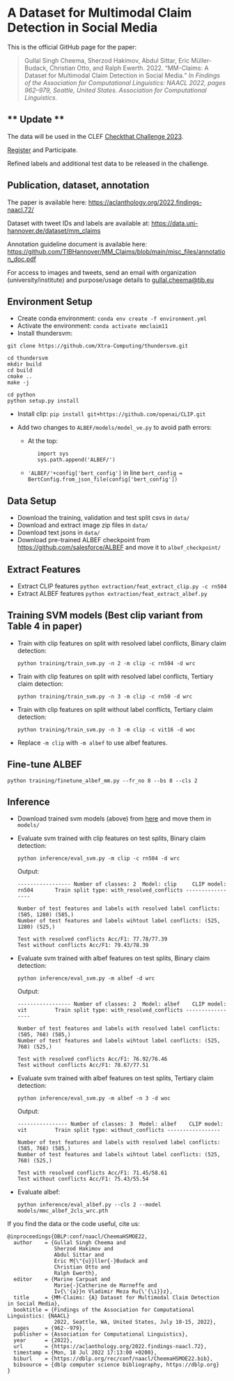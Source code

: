 # A Dataset for Multimodal Claim Detection in Social Media

This is the official GitHub page for the paper:

> Gullal Singh Cheema, Sherzod Hakimov, Abdul Sittar, Eric Müller-Budack, Christian Otto, and Ralph Ewerth. 2022. “MM-Claims: A Dataset for Multimodal Claim Detection in Social Media.“ *In Findings of the Association for Computational Linguistics: NAACL 2022, pages 962–979, Seattle, United States. Association for Computational Linguistics.*

## ** Update **

The data will be used in the CLEF [Checkthat Challenge 2023](https://checkthat.gitlab.io/). 

[Register](http://clef2023-labs-registration.dei.unipd.it/registrationForm.php) and Participate.

Refined labels and additional test data to be released in the challenge.

## Publication, dataset, annotation

The paper is available here: https://aclanthology.org/2022.findings-naacl.72/

Dataset with tweet IDs and labels are available at: https://data.uni-hannover.de/dataset/mm_claims

Annotation guideline document is available here: https://github.com/TIBHannover/MM_Claims/blob/main/misc_files/annotation_doc.pdf

For access to images and tweets, send an email with organization (university/institute) and purpose/usage details to gullal.cheema@tib.eu



## Environment Setup

- Create conda environment: `conda env create -f environment.yml`
- Activate the environment: `conda activate mmclaim11`
- Install thundersvm:
```
git clone https://github.com/Xtra-Computing/thundersvm.git

cd thundersvm
mkdir build
cd build
cmake ..
make -j

cd python
python setup.py install
```

- Install clip: `pip install git+https://github.com/openai/CLIP.git`

- Add two changes to `ALBEF/models/model_ve.py` to avoid path errors:
   - At the top:
      ```
         import sys
         sys.path.append('ALBEF/')
      ```
   - `'ALBEF/'+config['bert_config']` in line `bert_config = BertConfig.from_json_file(config['bert_config'])`


## Data Setup
- Download the training, validation and test split csvs in `data/`
- Download and extract image zip files in `data/`
- Download text jsons in `data/`
- Download pre-trained ALBEF checkpoint from https://github.com/salesforce/ALBEF and move it to `albef_checkpoint/`


## Extract Features
- Extract CLIP features `python extraction/feat_extract_clip.py -c rn504`
- Extract ALBEF features `python extraction/feat_extract_albef.py`

## Training SVM models (Best clip variant from Table 4 in paper)
- Train with clip features on split with resolved label conflicts, Binary claim detection:

   `python training/train_svm.py -n 2 -m clip -c rn504 -d wrc`
   
- Train with clip features on split with resolved label conflicts, Tertiary claim detection:

  `python training/train_svm.py -n 3 -m clip -c rn50 -d wrc`
  
- Train with clip features on split without label conflicts, Tertiary claim detection:
  
  `python training/train_svm.py -n 3 -m clip -c vit16 -d woc`
  
- Replace `-m clip` with `-m albef` to use albef features.


## Fine-tune ALBEF

`python training/finetune_albef_mm.py --fr_no 8 --bs 8 --cls 2`

## Inference
- Download trained svm models (above) from [here](https://tib.eu/cloud/s/5SK6BzdcfFQbN8A) and move them in `models/`

- Evaluate svm trained with clip features on test splits, Binary claim detection:

   `python inference/eval_svm.py -m clip -c rn504 -d wrc`
   
   Output:
   ```
   ----------------- Number of classes: 2  Model: clip     CLIP model: rn504       Train split type: with_resolved_conflicts -----------------

   Number of test features and labels with resolved label conflicts: (585, 1280) (585,)
   Number of test features and labels wihtout label conflicts: (525, 1280) (525,)

   Test with resolved conflicts Acc/F1: 77.78/77.39
   Test without conflicts Acc/F1: 79.43/78.39
   ```
   
- Evaluate svm trained with albef features on test splits, Binary claim detection:

   `python inference/eval_svm.py -m albef -d wrc`
   
   Output:
   ```
   ----------------- Number of classes: 2  Model: albef    CLIP model: vit         Train split type: with_resolved_conflicts -----------------

   Number of test features and labels with resolved label conflicts: (585, 768) (585,)
   Number of test features and labels wihtout label conflicts: (525, 768) (525,)

   Test with resolved conflicts Acc/F1: 76.92/76.46
   Test without conflicts Acc/F1: 78.67/77.51
   ```
   
 - Evaluate svm trained with albef features on test splits, Tertiary claim detection:
 
   `python inference/eval_svm.py -m albef -n 3 -d woc`
   
   Output:
   ```
   ---------------- Number of classes: 3  Model: albef    CLIP model: vit         Train split type: without_conflicts -----------------

   Number of test features and labels with resolved label conflicts: (585, 768) (585,)
   Number of test features and labels wihtout label conflicts: (525, 768) (525,)

   Test with resolved conflicts Acc/F1: 71.45/58.61
   Test without conflicts Acc/F1: 75.43/55.54
   ```

 - Evaluate albef:

   `python inference/eval_albef.py --cls 2 --model models/mmc_albef_2cls_wrc.pth`
   

If you find the data or the code useful, cite us:
```
@inproceedings{DBLP:conf/naacl/CheemaHSMOE22,
  author    = {Gullal Singh Cheema and
               Sherzod Hakimov and
               Abdul Sittar and
               Eric M{\"{u}}ller{-}Budack and
               Christian Otto and
               Ralph Ewerth},
  editor    = {Marine Carpuat and
               Marie{-}Catherine de Marneffe and
               Iv{\'{a}}n Vladimir Meza Ru{\'{\i}}z},
  title     = {MM-Claims: {A} Dataset for Multimodal Claim Detection in Social Media},
  booktitle = {Findings of the Association for Computational Linguistics: {NAACL}
               2022, Seattle, WA, United States, July 10-15, 2022},
  pages     = {962--979},
  publisher = {Association for Computational Linguistics},
  year      = {2022},
  url       = {https://aclanthology.org/2022.findings-naacl.72},
  timestamp = {Mon, 18 Jul 2022 17:13:00 +0200},
  biburl    = {https://dblp.org/rec/conf/naacl/CheemaHSMOE22.bib},
  bibsource = {dblp computer science bibliography, https://dblp.org}
}
```
